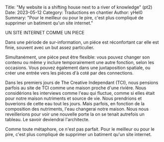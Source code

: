 Title: "My website is a shifting house next to a river of knowledge" (pt2)
Date: 2023-05-12 
Category: Traductions en chantier
Author: yHel0
Summary: "Pour le meilleur ou pour le pire, c'est plus compliqué de supprimer un batiment qu'un site internet."


UN SITE INTERNET COMME UN PIECE

Dans une période de sur-information, un piéce est réconfortant car elle est finie, souvent avec un but assez particulier.

Simultanément, une piéce peut être flexible: vous pouvez changer son contenu ou même y inclure temporairement une autre fonction, selon les occasions. Vous pouvez également dans une juxtaposition spatiale, ou créer une entrée vers les piéces d'à coté par des connections. 

Dans les premiers jours de The Creative Independant (TCI), nous pensions parfois au site de TCI comme une maison proche d'une riviére. Nous considérions les interviews comme l'eau qui fluctue, comme si elles était pour notre maison nutriments et source de vie. Nous prendrions et buverions de cette eau tout les jours. Mais parfois, en fonction de la composition des nutriments, l'eau changerai notre maison. Nous nous reveillerions pour voir une nouvelle porte la on se tenait autrefois un tableau. Le savoir deviendrai l'architecte.

Comme toute métaphore, ce n'est pas parfait. Pour le meilleur ou pour le pire, c'est plus compliqué de supprimer un batiment qu'un site internet.


